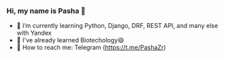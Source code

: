 ### Hi, my name is Pasha 👋
- 🌱 I’m currently learning Python, Django, DRF, REST API, and many else with Yandex
- :deciduous_tree: I've already learned Biotechology😄
- :leaves: How to reach me: Telegram (https://t.me/PashaZr)

<!--
**Palashnenkoff/Palashnenkoff** is a ✨ _special_ ✨ repository because its `README.md` (this file) appears on your GitHub profile.

Here are some ideas to get you started:

- 🔭 I’m currently working on ...
- 🌱 I’m currently learning ...
- 👯 I’m looking to collaborate on ...
- 🤔 I’m looking for help with ...
- 💬 Ask me about ...
- 📫 How to reach me: ...
- 😄 Pronouns: ...
- ⚡ Fun fact: ...
-->
